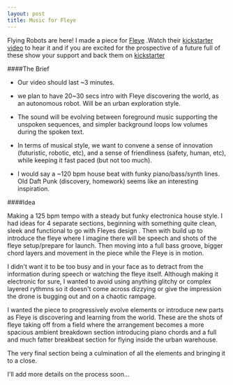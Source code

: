 ```yaml
---
layout: post
title: Music for Fleye
---
```


Flying Robots are here! I made a piece for [Fleye](http://gofleye.com/)  .Watch  their [kickstarter video](https://www.youtube.com/watch?v=ShNS-WLGVLo) to hear it and if you are excited for the prospective of a future full of these show your support and back them on [kickstarter](https://www.kickstarter.com/projects/gofleye/fleye-your-personal-flying-robot)

####The Brief

* Our video should last ~3 minutes.

* we plan to have 20~30 secs intro with Fleye discovering the world, as
an
autonomous robot. Will be an urban exploration style.

* The sound will be evolving between foreground music supporting the
unspoken sequences, and simpler background loops low volumes during
the
spoken text.

* In terms of musical style, we want to convene a sense of innovation
(futuristic, robotic, etc), and a sense of friendliness (safety,
human,
etc), while keeping it fast paced (but not too much).

* I would say a ~120 bpm house beat with funky piano/bass/synth lines. Old
Daft Punk (discovery, homework) seems like an interesting inspiration.

####Idea

Making a 125 bpm tempo with a steady but funky electronica house
style. I had ideas for 4 separate sections, beginning with something quite clean, sleek and functional to go with Fleyes design .
Then with build up to introduce the fleye where I imagine there will be speech and shots of the
fleye setup/prepare for launch. Then moving into a full bass groove,
bigger chord layers and movement in the piece while the Fleye is in
motion.

I didn't want it to be too busy and in your face as to detract from the information during speech or watching the fleye itself. Although making it electronic for sure, I wanted to avoid using anything glitchy or complex layered rythmns so it doesn't come across dizzying or give the impression the drone is bugging out and on a chaotic rampage.

I wanted the piece to progressively evolve elements or introduce new parts as Fleye is discovering and learning from the world. 
These are the shots of fleye taking off from a field where the arrangement becomes a more spacious ambient breakdown section introducing piano chords and a full and much fatter breakbeat section for flying inside the urban warehouse.

The very final section being a culmination of all the elements and bringing it to a close.

I'll add more details on the process soon...

 
